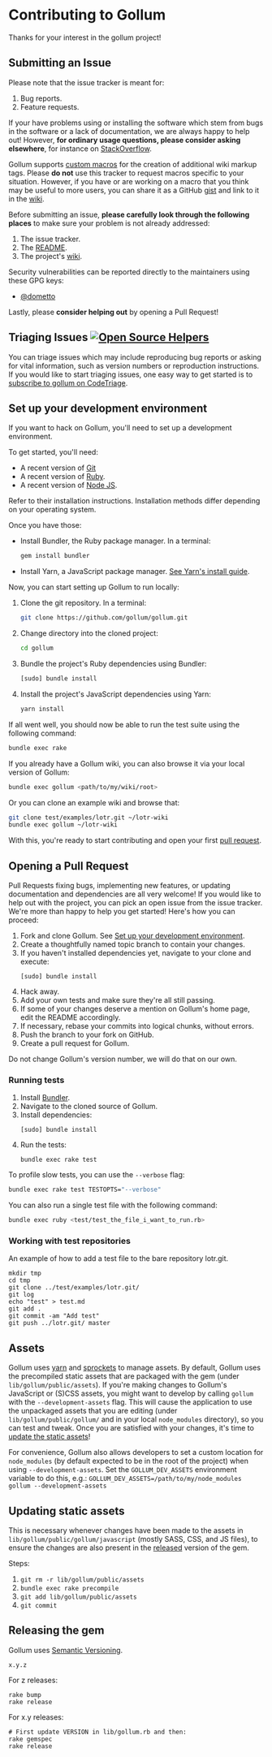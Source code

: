# Contributing to Gollum

Thanks for your interest in the gollum project!

## Submitting an Issue

Please note that the issue tracker is meant for:

1. Bug reports.
2. Feature requests.

If your have problems using or installing the software which stem from bugs in the software or a lack of documentation, we are always happy to help out! However, **for ordinary usage questions, please consider asking elsewhere**, for instance on [StackOverflow](http://stackoverflow.com/questions/tagged/gollum-wiki).

Gollum supports [custom macros](https://github.com/gollum/gollum/wiki#macros) for the creation of additional wiki markup tags. Please **do not** use this tracker to request macros specific to your situation. However, if you have or are working on a macro that you think may be useful to more users, you can share it as a GitHub [gist](https://gist.github.com) and link to it in the [wiki](https://github.com/gollum/gollum/wiki/Custom-macros).

Before submitting an issue, **please carefully look through the following places** to make sure your problem is not already addressed:

1. The issue tracker.
1. The [README](https://github.com/gollum/gollum/blob/master/README.md).
1. The project's [wiki](https://github.com/gollum/gollum/wiki).

Security vulnerabilities can be reported directly to the maintainers using these GPG keys:

* [@dometto](https://keys.openpgp.org/vks/v1/by-fingerprint/02354CC9F820B52CC2791979BB8CCC95FD83B795)

Lastly, please **consider helping out** by opening a Pull Request!

## Triaging Issues [![Open Source Helpers](https://www.codetriage.com/gollum/gollum/badges/users.svg)](https://www.codetriage.com/gollum/gollum)

You can triage issues which may include reproducing bug reports or asking for vital information, such as version numbers or reproduction instructions. If you would like to start triaging issues, one easy way to get started is to [subscribe to gollum on CodeTriage](https://www.codetriage.com/gollum/gollum).

## Set up your development environment

If you want to hack on Gollum, you'll need to set up a development
environment.

To get started, you'll need:

  - A recent version of [Git][git]
  - A recent version of [Ruby][rubylang].
  - A recent version of [Node JS][nodejs].

Refer to their installation instructions. Installation methods differ depending
on your operating system.

Once you have those:

  - Install Bundler, the Ruby package manager. In a terminal:
    ```sh
    gem install bundler
    ```
  - Install Yarn, a JavaScript package manager. [See Yarn's install
    guide][yarn-install].

Now, you can start setting up Gollum to run locally:

  1. Clone the git repository. In a terminal:

     ```sh
     git clone https://github.com/gollum/gollum.git
     ```
  2. Change directory into the cloned project:
     ```sh
     cd gollum
     ```
  3. Bundle the project's Ruby dependencies using Bundler:
     ```sh
     [sudo] bundle install
     ```
  4. Install the project's JavaScript dependencies using Yarn:
     ```sh
     yarn install
     ```
If all went well, you should now be able to run the test suite using the
following command:

```sh
bundle exec rake
```

If you already have a Gollum wiki, you can also browse it via your local version
of Gollum:

```sh
bundle exec gollum <path/to/my/wiki/root>
```

Or you can clone an example wiki and browse that:

```sh
git clone test/examples/lotr.git ~/lotr-wiki
bundle exec gollum ~/lotr-wiki
```

With this, you're ready to start contributing and open your first [pull
request](#opening-a-pull-request).

[git]: https://git-scm.com/downloads
[nodejs]: https://nodejs.org
[rubylang]: https://www.ruby-lang.org
[yarn-install]: https://yarnpkg.com/getting-started/install

## Opening a Pull Request

Pull Requests fixing bugs, implementing new features, or updating documentation and dependencies are all very welcome! If you would like to help out with the project, you can pick an open issue from the issue tracker. We're more than happy to help you get started! Here's how you can proceed:

1. Fork and clone Gollum. See [Set up your development
   environment](#set-up-your-development-environment).
2. Create a thoughtfully named topic branch to contain your changes.
3. If you haven't installed dependencies yet, navigate to your clone and execute:
	```
	[sudo] bundle install
	```
4. Hack away.
5. Add your own tests and make sure they're all still passing.
6. If some of your changes deserve a mention on Gollum's home page, edit the README accordingly.
7. If necessary, rebase your commits into logical chunks, without errors.
8. Push the branch to your fork on GitHub.
9. Create a pull request for Gollum.

Do not change Gollum's version number, we will do that on our own.

### Running tests

1. Install [Bundler](http://bundler.io/).
2. Navigate to the cloned source of Gollum.
3. Install dependencies:
	```
	[sudo] bundle install
	```
4. Run the tests:
	```
	bundle exec rake test
	```

To profile slow tests, you can use the `--verbose` flag:

```sh
bundle exec rake test TESTOPTS="--verbose"
```

You can also run a single test file with the following command:

```sh
bundle exec ruby <test/test_the_file_i_want_to_run.rb>
```

### Working with test repositories

An example of how to add a test file to the bare repository lotr.git.

```
mkdir tmp
cd tmp
git clone ../test/examples/lotr.git/
git log
echo "test" > test.md
git add .
git commit -am "Add test"
git push ../lotr.git/ master
```

## Assets

Gollum uses [yarn](https://yarnpkg.com/) and [sprockets](https://yarnpkg.com/) to manage assets. By default, Gollum uses the precompiled static assets that are packaged with the gem (under `lib/gollum/public/assets`). If you're making changes to Gollum's JavaScript or (S)CSS assets, you might want to develop by calling `gollum` with the `--development-assets` flag. This will cause the application to use the unpackaged assets that you are editing (under `lib/gollum/public/gollum/` and in your local `node_modules` directory), so you can test and tweak. Once you are satisfied with your changes, it's time to [update the static assets](#updating-static-assets)!

For convenience, Gollum also allows developers to set a custom location for `node_modules` (by default expected to be in the root of the project) when using `--development-assets`. Set the `GOLLUM_DEV_ASSETS` environment variable to do this, e.g.: `GOLLUM_DEV_ASSETS=/path/to/my/node_modules gollum --development-assets`

## Updating static assets

This is necessary whenever changes have been made to the assets in
`lib/gollum/public/gollum/javascript` (mostly SASS, CSS, and JS files), to
ensure the changes are also present in the [released](#releasing-the-gem)
version of the gem.

Steps:

1. `git rm -r lib/gollum/public/assets`
1. `bundle exec rake precompile`
1. `git add lib/gollum/public/assets`
1. `git commit`

## Releasing the gem

Gollum uses [Semantic Versioning](http://semver.org/).

    x.y.z

For z releases:

```
rake bump
rake release
```

For x.y releases:

```
# First update VERSION in lib/gollum.rb and then:
rake gemspec
rake release
```
